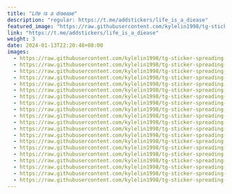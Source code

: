 ```yaml
---
title: "𝐿𝑖𝑓𝑒 𝑖𝑠 𝑎 𝑑𝑖𝑠𝑒𝑎𝑠𝑒"
description: "regular: https://t.me/addstickers/life_is_a_diease"
featured_image: "https://raw.githubusercontent.com/kylelin1998/tg-sticker-spreading-worldwide-images/main/img/51033f00-80d3-4953-8c89-f655b447697e.jpg"
link: "https://t.me/addstickers/life_is_a_diease"
weight: 3
date: 2024-01-13T22:20:48+08:00
images:
  - https://raw.githubusercontent.com/kylelin1998/tg-sticker-spreading-worldwide-images/main/img/51033f00-80d3-4953-8c89-f655b447697e.jpg
  - https://raw.githubusercontent.com/kylelin1998/tg-sticker-spreading-worldwide-images/main/img/36acdba6-0750-4610-8895-0f3088a35914.jpg
  - https://raw.githubusercontent.com/kylelin1998/tg-sticker-spreading-worldwide-images/main/img/97226296-c1b6-4459-b8d6-839fa543b7fc.jpg
  - https://raw.githubusercontent.com/kylelin1998/tg-sticker-spreading-worldwide-images/main/img/5e380e43-e38b-4bc9-8cfa-9fd577d90ee1.jpg
  - https://raw.githubusercontent.com/kylelin1998/tg-sticker-spreading-worldwide-images/main/img/ffc5aea0-fe6b-41d8-ad24-41e1a7943851.jpg
  - https://raw.githubusercontent.com/kylelin1998/tg-sticker-spreading-worldwide-images/main/img/e65d8de1-afd7-4e66-a130-80dad53311fa.jpg
  - https://raw.githubusercontent.com/kylelin1998/tg-sticker-spreading-worldwide-images/main/img/0e134c2a-ae9c-4da2-a883-6f4709e6d269.jpg
  - https://raw.githubusercontent.com/kylelin1998/tg-sticker-spreading-worldwide-images/main/img/117597e8-118f-4445-acb4-e486fce4365b.jpg
  - https://raw.githubusercontent.com/kylelin1998/tg-sticker-spreading-worldwide-images/main/img/8e37cf78-4176-474b-9369-c929d63fe260.jpg
  - https://raw.githubusercontent.com/kylelin1998/tg-sticker-spreading-worldwide-images/main/img/cb640168-3ef0-4c78-8349-af25aa7a494b.jpg
  - https://raw.githubusercontent.com/kylelin1998/tg-sticker-spreading-worldwide-images/main/img/9ceff71f-5872-4eef-96c6-902742f3cb5e.jpg
  - https://raw.githubusercontent.com/kylelin1998/tg-sticker-spreading-worldwide-images/main/img/5da84b5c-0e4b-4f1f-804c-7c3c8874e9dc.jpg
  - https://raw.githubusercontent.com/kylelin1998/tg-sticker-spreading-worldwide-images/main/img/4508442b-47bd-4c7a-90bc-873bb56a0e6d.jpg
  - https://raw.githubusercontent.com/kylelin1998/tg-sticker-spreading-worldwide-images/main/img/437055e0-94f2-4351-acae-c443c0ef071c.jpg
  - https://raw.githubusercontent.com/kylelin1998/tg-sticker-spreading-worldwide-images/main/img/454a15b0-a8b5-447a-a530-db5df742bc31.jpg
  - https://raw.githubusercontent.com/kylelin1998/tg-sticker-spreading-worldwide-images/main/img/2526e733-7e53-49ae-8a40-4d6a4bc23675.jpg
  - https://raw.githubusercontent.com/kylelin1998/tg-sticker-spreading-worldwide-images/main/img/fdda075b-a4aa-4ddc-9ed7-94336352679d.jpg
  - https://raw.githubusercontent.com/kylelin1998/tg-sticker-spreading-worldwide-images/main/img/ec4053cf-2b92-4914-a1bb-1cc360eb386d.jpg
  - https://raw.githubusercontent.com/kylelin1998/tg-sticker-spreading-worldwide-images/main/img/9169d7c6-d9de-4594-ae97-b355bc5a17bb.jpg
  - https://raw.githubusercontent.com/kylelin1998/tg-sticker-spreading-worldwide-images/main/img/a7964460-5f62-4e63-8232-beb1ee7c9feb.jpg
---
```

